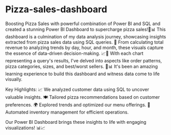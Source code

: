 # Pizza-sales-dashboard
Boosting Pizza Sales with powerful combination of Power BI and SQL and created a stunning Power BI Dashboard to supercharge pizza sales!🚀📊 This dashboard is a culmination of my data analysis journey, showcasing insights extracted from pizza sales data using SQL queries. 🍕 From calculating total revenue to analyzing trends by day, hour, and month, these visuals capture the essence of data-driven decision-making. 📈📅 With each chart representing a query's results, I've delved into aspects like order patterns, pizza categories, sizes, and best/worst sellers. 🍕📊 It's been an amazing learning experience to build this dashboard and witness data come to life visually.

Key Highlights: 📈 We analyzed customer data using SQL to uncover valuable insights. 🍽️ Tailored pizza recommendations based on customer preferences. 🌍 Explored trends and optimized our menu offerings. 🤖 Automated inventory management for efficient operations.

Our Power BI Dashboard brings these insights to life with engaging visualizations! 📊📈

